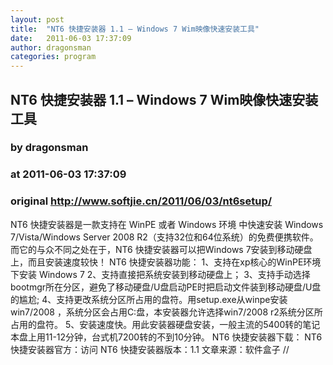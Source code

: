 ```yaml
---
layout: post
title:  "NT6 快捷安装器 1.1 – Windows 7 Wim映像快速安装工具"
date:   2011-06-03 17:37:09
author: dragonsman
categories: program
---
```


## NT6 快捷安装器 1.1 – Windows 7 Wim映像快速安装工具
### by dragonsman
### at 2011-06-03 17:37:09
### original <http://www.softjie.cn/2011/06/03/nt6setup/>

NT6 快捷安装器是一款支持在 WinPE 或者 Windows 环境 中快速安装 Windows 7/Vista/Windows Server 2008 R2（支持32位和64位系统）的免费便携软件。而它的与众不同之处在于，NT6 快捷安装器可以把Windows 7安装到移动硬盘上，而且安装速度较快！ NT6 快捷安装器功能： 1、支持在xp核心的WinPE环境下安装 Windows 7 2、支持直接把系统安装到移动硬盘上； 3、支持手动选择bootmgr所在分区，避免了移动硬盘/U盘启动PE时把启动文件装到移动硬盘/U盘的尴尬; 4、支持更改系统分区所占用的盘符。用setup.exe从winpe安装win7/2008 ，系统分区会占用C:盘，本安装器允许选择win7/2008 r2系统分区所占用的盘符。 5、安装速度快。用此安装器硬盘安装，一般主流的5400转的笔记本盘上用11-12分钟，台式机7200转的不到10分钟。 NT6 快捷安装器下载： NT6 快捷安装器官方：访问 NT6 快捷安装器版本：1.1 文章来源：软件盒子 //
